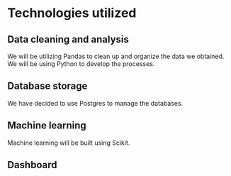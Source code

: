 # Technologies utilized
## Data cleaning and analysis
We will be utilizing Pandas to clean up and organize the data we obtained. We will be using Python to develop the processes.

## Database storage
We have decided to use Postgres to manage the databases.

## Machine learning
Machine learning will be built using Scikit.

## Dashboard
